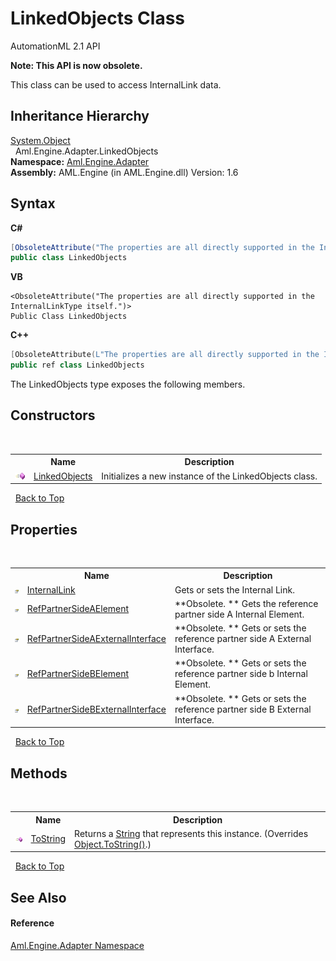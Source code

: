 # LinkedObjects Class
AutomationML 2.1 API 

**Note: This API is now obsolete.**

This class can be used to access InternalLink data.


## Inheritance Hierarchy
<a href="https://docs.microsoft.com/dotnet/api/system.object" target="_parent" rel="noopener noreferrer">System.Object</a><br />&nbsp;&nbsp;Aml.Engine.Adapter.LinkedObjects<br />
**Namespace:**&nbsp;<a href="N_Aml_Engine_Adapter">Aml.Engine.Adapter</a><br />**Assembly:**&nbsp;AML.Engine (in AML.Engine.dll) Version: 1.6

## Syntax

**C#**<br />
``` C#
[ObsoleteAttribute("The properties are all directly supported in the InternalLinkType itself.")]
public class LinkedObjects
```

**VB**<br />
``` VB
<ObsoleteAttribute("The properties are all directly supported in the InternalLinkType itself.")>
Public Class LinkedObjects
```

**C++**<br />
``` C++
[ObsoleteAttribute(L"The properties are all directly supported in the InternalLinkType itself.")]
public ref class LinkedObjects
```

The LinkedObjects type exposes the following members.


## Constructors
&nbsp;<table><tr><th></th><th>Name</th><th>Description</th></tr><tr><td>![Public method](media/pubmethod.gif "Public method")</td><td><a href="M_Aml_Engine_Adapter_LinkedObjects__ctor">LinkedObjects</a></td><td>
Initializes a new instance of the LinkedObjects class.</td></tr></table>&nbsp;
<a href="#linkedobjects-class">Back to Top</a>

## Properties
&nbsp;<table><tr><th></th><th>Name</th><th>Description</th></tr><tr><td>![Public property](media/pubproperty.gif "Public property")</td><td><a href="P_Aml_Engine_Adapter_LinkedObjects_InternalLink">InternalLink</a></td><td>
Gets or sets the Internal Link.</td></tr><tr><td>![Public property](media/pubproperty.gif "Public property")</td><td><a href="P_Aml_Engine_Adapter_LinkedObjects_RefPartnerSideAElement">RefPartnerSideAElement</a></td><td> **Obsolete. **
Gets the reference partner side A Internal Element.</td></tr><tr><td>![Public property](media/pubproperty.gif "Public property")</td><td><a href="P_Aml_Engine_Adapter_LinkedObjects_RefPartnerSideAExternalInterface">RefPartnerSideAExternalInterface</a></td><td> **Obsolete. **
Gets or sets the reference partner side A External Interface.</td></tr><tr><td>![Public property](media/pubproperty.gif "Public property")</td><td><a href="P_Aml_Engine_Adapter_LinkedObjects_RefPartnerSideBElement">RefPartnerSideBElement</a></td><td> **Obsolete. **
Gets or sets the reference partner side b Internal Element.</td></tr><tr><td>![Public property](media/pubproperty.gif "Public property")</td><td><a href="P_Aml_Engine_Adapter_LinkedObjects_RefPartnerSideBExternalInterface">RefPartnerSideBExternalInterface</a></td><td> **Obsolete. **
Gets or sets the reference partner side B External Interface.</td></tr></table>&nbsp;
<a href="#linkedobjects-class">Back to Top</a>

## Methods
&nbsp;<table><tr><th></th><th>Name</th><th>Description</th></tr><tr><td>![Public method](media/pubmethod.gif "Public method")</td><td><a href="M_Aml_Engine_Adapter_LinkedObjects_ToString">ToString</a></td><td>
Returns a <a href="https://docs.microsoft.com/dotnet/api/system.string" target="_parent" rel="noopener noreferrer">String</a> that represents this instance.
 (Overrides <a href="https://docs.microsoft.com/dotnet/api/system.object.tostring#System_Object_ToString" target="_parent" rel="noopener noreferrer">Object.ToString()</a>.)</td></tr></table>&nbsp;
<a href="#linkedobjects-class">Back to Top</a>

## See Also


#### Reference
<a href="N_Aml_Engine_Adapter">Aml.Engine.Adapter Namespace</a><br />
